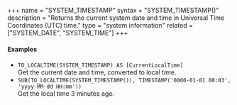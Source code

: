 +++
name = "SYSTEM_TIMESTAMP"
syntax = "SYSTEM_TIMESTAMP()"
description = "Returns the current system date and time in Universal Time Coordinates (UTC) time."
type = "system information"
related = ["SYSTEM_DATE", "SYSTEM_TIME"]
+++

#### Examples
- `TO_LOCALTIME(SYSTEM_TIMESTAMP) AS [CurrentLocalTime]`  
  Get the current date and time, converted to local time.
- `SUB(TO_LOCALTIME(SYSTEM_TIMESTAMP()), TIMESTAMP('0000-01-01 00:03', 'yyyy-MM-dd HH:mm'))`  
  Get the local time 3 minutes ago.
